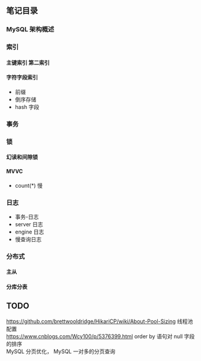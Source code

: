 

## 笔记目录

### MySQL 架构概述

### 索引

#### 主键索引 第二索引

#### 字符字段索引

- 前缀
- 倒序存储
- hash 字段

### 事务

### 锁

#### 幻读和间隙锁

#### MVVC

- count(*) 慢

### 日志  

- 事务-日志
- server 日志
- engine 日志
- 慢查询日志

### 分布式  

#### 主从  

#### 分库分表  

## TODO

https://github.com/brettwooldridge/HikariCP/wiki/About-Pool-Sizing  线程池配置  
https://www.cnblogs.com/Wcy100/p/5376399.html  order by 语句对 null 字段的排序  
MySQL 分页优化， MySQL 一对多的分页查询  